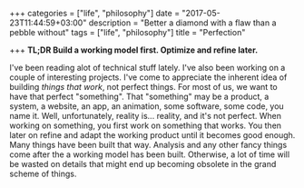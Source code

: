+++
categories = ["life", "philosophy"]
date = "2017-05-23T11:44:59+03:00"
description = "Better a diamond with a flaw than a pebble without"
tags = ["life", "philosophy"]
title = "Perfection"

+++
**TL;DR Build a working model first. Optimize and refine later.**

I've been reading alot of technical stuff lately. I've also been working on a couple of interesting projects. I've come to appreciate the inherent idea of building _things that work_, not perfect things. For most of us, we want to have that perfect "something". That "something" may be a product, a system, a website, an app, an animation, some software, some code, you name it. Well, unfortunately, reality is... reality, and it's not perfect. When working on something, you first work on something that works. You then later on refine and adapt the working product until it becomes good enough. Many things have been built that way. Analysis and any other fancy things come after the a working model has been built. Otherwise, a lot of time will be wasted on details that might end up becoming obsolete in the grand scheme of things.
